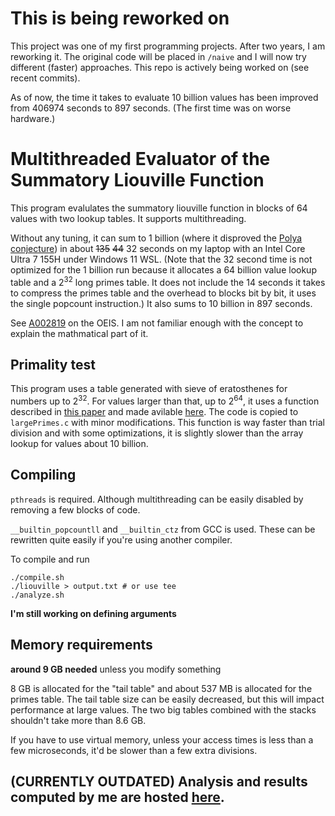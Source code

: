 # This is being reworked on

This project was one of my first programming projects. After two years, I am reworking it. The original code will be placed in `/naive` and I will now try different (faster) approaches. This repo is actively being worked on (see recent commits).

As of now, the time it takes to evaluate 10 billion values has been improved from 406974 seconds to 897 seconds. (The first time was on worse hardware.)

# Multithreaded Evaluator of the Summatory Liouville Function

This program evalulates the summatory liouville function in blocks of 64 values with two lookup tables. It supports multithreading. 

Without any tuning, it can sum to 1 billion (where it disproved the [Polya conjecture](https://en.wikipedia.org/wiki/P%C3%B3lya_conjecture)) in about ~~135~~ ~~44~~ 32 seconds on my laptop with an Intel Core Ultra 7 155H under Windows 11 WSL. (Note that the 32 second time is not optimized for the 1 billion run because it allocates a 64 billion value lookup table and a 2<sup>32</sup> long primes table. It does not include the 14 seconds it takes to compress the primes table and the overhead to blocks bit by bit, it uses the single popcount instruction.) It also sums to 10 billion in 897 seconds. 

See [A002819](https://oeis.org/A002819) on the OEIS. I am not familiar enough with the concept to explain the mathmatical part of it.

## Primality test

This program uses a table generated with sieve of eratosthenes for numbers up to 2<sup>32</sup>. For values larger than that, up to 2<sup>64</sup>, it uses a function described in [this paper](https://ceur-ws.org/Vol-1326/020-Forisek.pdf) and made avilable [here](https://people.ksp.sk/~misof/primes/). The code is copied to `largePrimes.c` with minor modifications. This function is way faster than trial division and with some optimizations, it is slightly slower than the array lookup for values about 10 billion. 

## Compiling

`pthreads` is required. Although multithreading can be easily disabled by removing a few blocks of code.

`__builtin_popcountll` and `__builtin_ctz` from GCC is used. These can be rewritten quite easily if you're using another compiler.

To compile and run

```
./compile.sh
./liouville > output.txt # or use tee
./analyze.sh
```

**I'm still working on defining arguments**

## Memory requirements

**around 9 GB needed** unless you modify something

8 GB is allocated for the "tail table" and about 537 MB is allocated for the primes table. The tail table size can be easily decreased, but this will impact performance at large values. The two big tables combined with the stacks shouldn't take more than 8.6 GB.

If you have to use virtual memory, unless your access times is less than a few microseconds, it'd be slower than a few extra divisions. 

## (CURRENTLY OUTDATED) Analysis and results computed by me are hosted [here](https://hsing.org/liouville-sum).
